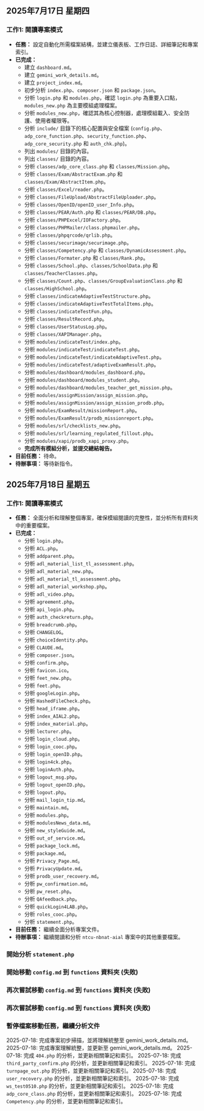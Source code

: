## 2025年7月17日 星期四

### 工作1: 閱讀專案模式

- **任務：** 設定自動化所需檔案結構，並建立儀表板、工作日誌、詳細筆記和專案索引。
- **已完成：**
    - 建立 `dashboard.md`。
    - 建立 `gemini_work_details.md`。
    - 建立 `project_index.md`。
    - 初步分析 `index.php`、`composer.json` 和 `package.json`。
    - 分析 `login.php` 和 `modules.php`，確認 `login.php` 為重要入口點，`modules_new.php` 為主要模組處理檔案。
    - 分析 `modules_new.php`，確認其為核心控制器，處理模組載入、安全防護、使用者權限等。
    - 分析 `include/` 目錄下的核心配置與安全檔案 (`config.php`、`adp_core_function.php`、`security_function.php`、`adp_core_security.php` 和 `auth_chk.php`)。
    - 列出 `modules/` 目錄的內容。
    - 列出 `classes/` 目錄的內容。
    - 分析 `classes/adp_core_class.php` 和 `classes/Mission.php`。
    - 分析 `classes/Exam/AbstractExam.php` 和 `classes/Exam/AbstractItem.php`。
    - 分析 `classes/Excel/reader.php`。
    - 分析 `classes/FileUpload/AbstractFileUploader.php`。
    - 分析 `classes/OpenID/openID_user_Info.php`。
    - 分析 `classes/PEAR/Auth.php` 和 `classes/PEAR/DB.php`。
    - 分析 `classes/PHPExcel/IOFactory.php`。
    - 分析 `classes/PHPMailer/class.phpmailer.php`。
    - 分析 `classes/phpqrcode/qrlib.php`。
    - 分析 `classes/securimage/securimage.php`。
    - 分析 `classes/Competency.php` 和 `classes/DynamicAssessment.php`。
    - 分析 `classes/Formater.php` 和 `classes/Rank.php`。
    - 分析 `classes/School.php`、`classes/SchoolData.php` 和 `classes/TeacherClasses.php`。
    - 分析 `classes/Count.php`、`classes/GroupEvaluationClass.php` 和 `classes/HighSchool.php`。
    - 分析 `classes/indicateAdaptiveTestStructure.php`。
    - 分析 `classes/indicateAdaptiveTestTotalItems.php`。
    - 分析 `classes/indicateTestFun.php`。
    - 分析 `classes/ResultRecord.php`。
    - 分析 `classes/UserStatusLog.php`。
    - 分析 `classes/XAPIManager.php`。
    - 分析 `modules/indicateTest/index.php`。
    - 分析 `modules/indicateTest/indicateTest.php`。
    - 分析 `modules/indicateTest/indicateAdaptiveTest.php`。
    - 分析 `modules/indicateTest/adaptiveExamResult.php`。
    - 分析 `modules/dashboard/modules_dashboard.php`。
    - 分析 `modules/dashboard/modules_student.php`。
    - 分析 `modules/dashboard/modules_teacher_get_mission.php`。
    - 分析 `modules/assignMission/assign_mission.php`。
    - 分析 `modules/assignMission/assign_mission_prodb.php`。
    - 分析 `modules/ExamResult/missionReport.php`。
    - 分析 `modules/ExamResult/prodb_missionreport.php`。
    - 分析 `modules/srl/checklists_new.php`。
    - 分析 `modules/srl/learning_regulated_fillout.php`。
    - 分析 `modules/xapi/prodb_xapi_proxy.php`。
    - **完成所有模組分析，並提交總結報告。**
- **目前任務：** 待命。
- **待辦事項：** 等待新指令。

## 2025年7月18日 星期五

### 工作1: 閱讀專案模式

- **任務：** 全面分析和理解整個專案，確保模組閱讀的完整性，並分析所有資料夾中的重要檔案。
- **已完成：**
    - 分析 `login.php`。
    - 分析 `ACL.php`。
    - 分析 `addparent.php`。
    - 分析 `adl_material_list_tl_assessment.php`。
    - 分析 `adl_material_new.php`。
    - 分析 `adl_material_tl_assessment.php`。
    - 分析 `adl_material_workshop.php`。
    - 分析 `adl_video.php`。
    - 分析 `agreement.php`。
    - 分析 `api_login.php`。
    - 分析 `auth_checkreturn.php`。
    - 分析 `breadcrumb.php`。
    - 分析 `CHANGELOG`。
    - 分析 `choiceIdentity.php`。
    - 分析 `CLAUDE.md`。
    - 分析 `composer.json`。
    - 分析 `confirm.php`。
    - 分析 `favicon.ico`。
    - 分析 `feet_new.php`。
    - 分析 `feet.php`。
    - 分析 `googleLogin.php`。
    - 分析 `HashedFileCheck.php`。
    - 分析 `head_iframe.php`。
    - 分析 `index_AIAL2.php`。
    - 分析 `index_material.php`。
    - 分析 `lecturer.php`。
    - 分析 `login_cloud.php`。
    - 分析 `login_cooc.php`。
    - 分析 `login_openID.php`。
    - 分析 `login4ck.php`。
    - 分析 `loginAuth.php`。
    - 分析 `logout_msg.php`。
    - 分析 `logout_openID.php`。
    - 分析 `logout.php`。
    - 分析 `mail_login_tip.md`。
    - 分析 `maintain.md`。
    - 分析 `modules.php`。
    - 分析 `modulesNews_data.md`。
    - 分析 `new_styleGuide.md`。
    - 分析 `out_of_service.md`。
    - 分析 `package_lock.md`。
    - 分析 `package.md`。
    - 分析 `Privacy_Page.md`。
    - 分析 `PrivacyUpdate.md`。
    - 分析 `prodb_user_recovery.md`。
    - 分析 `pw_confirmation.md`。
    - 分析 `pw_reset.php`。
    - 分析 `QAfeedback.php`。
    - 分析 `quickLogin4LAB.php`。
    - 分析 `roles_cooc.php`。
    - 分析 `statement.php`。
- **目前任務：** 繼續全面分析專案文件。
- **待辦事項：** 繼續閱讀和分析 `ntcu-nbnat-aial` 專案中的其他重要檔案。

### 開始分析 `statement.php`
### 開始移動 `config.md` 到 `functions` 資料夾 (失敗)
### 再次嘗試移動 `config.md` 到 `functions` 資料夾 (失敗)
### 再次嘗試移動 `config.md` 到 `functions` 資料夾 (失敗)
### 暫停檔案移動任務，繼續分析文件
2025-07-18: 完成專案初步掃描，並將理解統整至 gemini_work_details.md。
2025-07-18: 完成專案理解統整，並更新至 gemini_work_details.md。
2025-07-18: 完成 `404.php` 的分析，並更新相關筆記和索引。
2025-07-18: 完成 `third_party_confirm.php` 的分析，並更新相關筆記和索引。
2025-07-18: 完成 `turnpage_out.php` 的分析，並更新相關筆記和索引。
2025-07-18: 完成 `user_recovery.php` 的分析，並更新相關筆記和索引。
2025-07-18: 完成 `ws_test0510.php` 的分析，並更新相關筆記和索引。
2025-07-18: 完成 `adp_core_class.php` 的分析，並更新相關筆記和索引。
2025-07-18: 完成 `Competency.php` 的分析，並更新相關筆記和索引。
